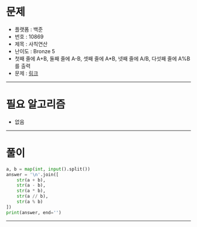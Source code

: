 # 문제
- 플랫폼 : 백준
- 번호 : 10869
- 제목 : 사칙연산
- 난이도 : Bronze 5
- 첫째 줄에 A+B, 둘째 줄에 A-B, 셋째 줄에 A*B, 넷째 줄에 A/B, 다섯째 줄에 A%B를 출력
- 문제 : <a href="https://www.acmicpc.net/problem/10869" target="_blank">링크</a>

---

# 필요 알고리즘
- 없음

---

# 풀이
```python
a, b = map(int, input().split())
answer = '\n'.join([
    str(a + b),
    str(a - b),
    str(a * b),
    str(a // b),
    str(a % b)
])
print(answer, end='')

```

---
